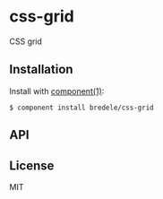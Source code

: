 # css-grid

  CSS grid

## Installation

  Install with [component(1)](http://component.io):

    $ component install bredele/css-grid

## API



## License

  MIT
